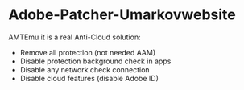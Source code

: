 # Adobe-Patcher-Umarkovwebsite
AMTEmu it is a real Anti-Cloud solution:
- Remove all protection (not needed AAM)
- Disable protection background check in apps
- Disable any network check connection
- Disable cloud features (disable Adobe ID)
